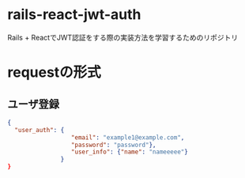 # rails-react-jwt-auth
Rails + ReactでJWT認証をする際の実装方法を学習するためのリポジトリ

# requestの形式
## ユーザ登録
```json
{ 
  "user_auth": {
                  "email": "example1@example.com", 
                  "password": "password"}, 
                  "user_info": {"name": "nameeeee"}
               }
}
```
